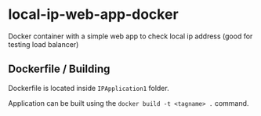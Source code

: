 # local-ip-web-app-docker

Docker container with a simple web app to check local ip address (good for testing load balancer)

## Dockerfile / Building

Dockerfile is located inside `IPApplication1` folder.

Application can be built using the `docker build -t <tagname> .` command.
